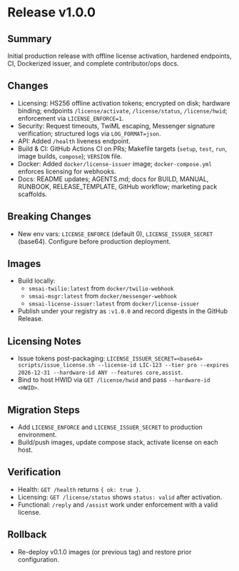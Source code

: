 # Release v1.0.0

## Summary
Initial production release with offline license activation, hardened endpoints, CI, Dockerized issuer, and complete contributor/ops docs.

## Changes
- Licensing: HS256 offline activation tokens; encrypted on disk; hardware binding; endpoints `/license/activate`, `/license/status`, `/license/hwid`; enforcement via `LICENSE_ENFORCE=1`.
- Security: Request timeouts, TwiML escaping, Messenger signature verification; structured logs via `LOG_FORMAT=json`.
- API: Added `/health` liveness endpoint.
- Build & CI: GitHub Actions CI on PRs; Makefile targets (`setup`, `test`, `run`, image builds, `compose`); `VERSION` file.
- Docker: Added `docker/license-issuer` image; `docker-compose.yml` enforces licensing for webhooks.
- Docs: README updates; AGENTS.md; docs for BUILD, MANUAL, RUNBOOK, RELEASE_TEMPLATE, GitHub workflow; marketing pack scaffolds.

## Breaking Changes
- New env vars: `LICENSE_ENFORCE` (default 0), `LICENSE_ISSUER_SECRET` (base64). Configure before production deployment.

## Images
- Build locally:
  - `smsai-twilio:latest` from `docker/twilio-webhook`
  - `smsai-msgr:latest` from `docker/messenger-webhook`
  - `smsai-license-issuer:latest` from `docker/license-issuer`
- Publish under your registry as `:v1.0.0` and record digests in the GitHub Release.

## Licensing Notes
- Issue tokens post-packaging: `LICENSE_ISSUER_SECRET=<base64> scripts/issue_license.sh --license-id LIC-123 --tier pro --expires 2026-12-31 --hardware-id ANY --features core,assist`.
- Bind to host HWID via `GET /license/hwid` and pass `--hardware-id <HWID>`.

## Migration Steps
- Add `LICENSE_ENFORCE` and `LICENSE_ISSUER_SECRET` to production environment.
- Build/push images, update compose stack, activate license on each host.

## Verification
- Health: `GET /health` returns `{ ok: true }`.
- Licensing: `GET /license/status` shows `status: valid` after activation.
- Functional: `/reply` and `/assist` work under enforcement with a valid license.

## Rollback
- Re-deploy v0.1.0 images (or previous tag) and restore prior configuration.

